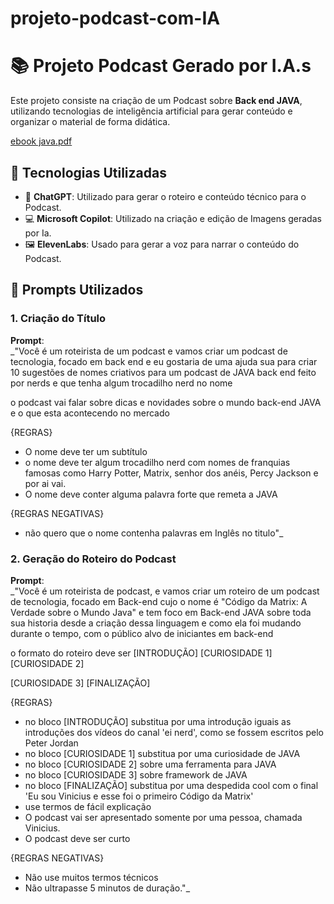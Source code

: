 # projeto-podcast-com-IA
# 📚 **Projeto Podcast Gerado por I.A.s**

Este projeto consiste na criação de um Podcast sobre **Back end JAVA**, utilizando tecnologias de inteligência artificial para gerar conteúdo e organizar o material de forma didática.

[ebook java.pdf](https://github.com/viniciusoliveira-27/Projeto-Ebook-com-IA/blob/9481cb50f1a04971b790db2f2dcf51832885563d/ebook%20java.pdf)

## 🚀 **Tecnologias Utilizadas**

- 🤖 **ChatGPT**: Utilizado para gerar o roteiro e conteúdo técnico para o Podcast.
- 💻 **Microsoft Copilot**: Utilizado na criação e edição de Imagens geradas por Ia.
- 🖼️ **ElevenLabs**: Usado para gerar a voz para narrar o conteúdo do Podcast.

## 📝 **Prompts Utilizados**

### **1. Criação do Título**

**Prompt**:  
_"Você é um roteirista de um podcast e vamos criar um podcast de tecnologia, focado em back end  e eu gostaria de uma ajuda sua para criar 10 sugestões de nomes criativos para um podcast de JAVA back end feito por nerds e que tenha algum trocadilho nerd no nome

o podcast vai falar sobre dicas e novidades sobre o mundo back-end JAVA e o que esta acontecendo no mercado

{REGRAS}

- O nome deve ter um subtítulo 
- o nome deve ter algum trocadilho nerd com nomes de franquias famosas como Harry Potter, Matrix, senhor dos anéis, Percy Jackson e por ai vai.
- O nome deve conter alguma palavra forte que remeta a JAVA

{REGRAS NEGATIVAS}

- não quero que o nome contenha palavras em Inglês no titulo"_

### **2. Geração do Roteiro do Podcast**

**Prompt**:  
_"Você é um roteirista de podcast, e vamos criar um  roteiro de um podcast de tecnologia, focado em Back-end cujo o nome é "Código da Matrix: A Verdade sobre o Mundo Java" e tem foco em Back-end JAVA sobre toda sua historia desde a criação dessa linguagem e como ela foi mudando durante o tempo,  com o público alvo de iniciantes em back-end

o formato do roteiro deve ser
[INTRODUÇÃO]
[CURIOSIDADE 1]
[CURIOSIDADE 2]

[CURIOSIDADE 3]
[FINALIZAÇÃO]

{REGRAS}

- no bloco [INTRODUÇÃO] substitua por uma introdução iguais as introduções dos vídeos do canal 'ei nerd', como se fossem escritos pelo Peter Jordan
- no bloco [CURIOSIDADE 1] substitua por uma curiosidade de JAVA
- no bloco [CURIOSIDADE 2] sobre uma ferramenta para JAVA
- no bloco [CURIOSIDADE 3] sobre framework de JAVA
- no bloco [FINALIZAÇÃO] substitua por uma despedida cool com o final 'Eu sou Vinicius e esse foi o primeiro Código da Matrix'
- use termos de fácil explicação
- O podcast vai ser apresentado somente por uma pessoa, chamada Vinicius.
- O podcast deve ser curto

{REGRAS NEGATIVAS}

- Não use muitos termos técnicos
- Não ultrapasse 5 minutos de duração."_

